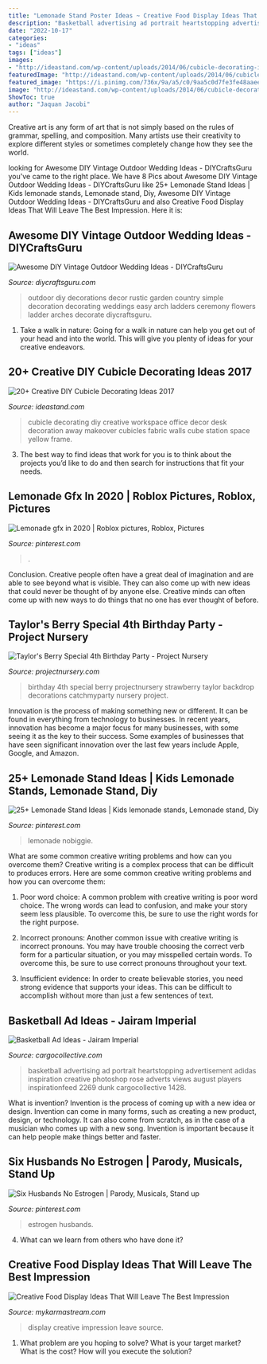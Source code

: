 ```yaml
---
title: "Lemonade Stand Poster Ideas ~ Creative Food Display Ideas That Will Leave The Best Impression"
description: "Basketball advertising ad portrait heartstopping advertisement adidas inspiration creative photoshop rose adverts views august players inspirationfeed 2269 dunk cargocollective 1428"
date: "2022-10-17"
categories:
- "ideas"
tags: ["ideas"]
images:
- "http://ideastand.com/wp-content/uploads/2014/06/cubicle-decorating-ideas/5-cubicle-decorating-ideas.jpg"
featuredImage: "http://ideastand.com/wp-content/uploads/2014/06/cubicle-decorating-ideas/5-cubicle-decorating-ideas.jpg"
featured_image: "https://i.pinimg.com/736x/9a/a5/c0/9aa5c0d7fe3fe48aaee90f213e5dca88.jpg"
image: "http://ideastand.com/wp-content/uploads/2014/06/cubicle-decorating-ideas/5-cubicle-decorating-ideas.jpg"
ShowToc: true
author: "Jaquan Jacobi"
---
```



Creative art is any form of art that is not simply based on the rules of grammar, spelling, and composition. Many artists use their creativity to explore different styles or sometimes completely change how they see the world.

	

		
looking for Awesome DIY Vintage Outdoor Wedding Ideas - DIYCraftsGuru you've came to the right place. We have 8 Pics about Awesome DIY Vintage Outdoor Wedding Ideas - DIYCraftsGuru like 25+ Lemonade Stand Ideas | Kids lemonade stands, Lemonade stand, Diy, Awesome DIY Vintage Outdoor Wedding Ideas - DIYCraftsGuru and also Creative Food Display Ideas That Will Leave The Best Impression. Here it is:
		
    
## Awesome DIY Vintage Outdoor Wedding Ideas - DIYCraftsGuru

<img loading=lazy src="http://www.diycraftsguru.com/wp-content/uploads/2016/05/39-Outdoor-Wedding-Ideas.jpg" onerror="this.onerror=null;this.src='https://tse2.mm.bing.net/th?id=OIP.G0MixRizDeDXBW_bJ0eAwAHaLH&amp;pid=15.1';" alt="Awesome DIY Vintage Outdoor Wedding Ideas - DIYCraftsGuru">

_Source: diycraftsguru.com_

>outdoor diy decorations decor rustic garden country simple decoration decorating weddings easy arch ladders ceremony flowers ladder arches decorate diycraftsguru. 

	

1) Take a walk in nature: Going for a walk in nature can help you get out of your head and into the world. This will give you plenty of ideas for your creative endeavors.

    
## 20+ Creative DIY Cubicle Decorating Ideas 2017

<img loading=lazy src="http://ideastand.com/wp-content/uploads/2014/06/cubicle-decorating-ideas/5-cubicle-decorating-ideas.jpg" onerror="this.onerror=null;this.src='https://tse1.mm.bing.net/th?id=OIP.kN64pKn6kPcVyFxPZPLnNAHaJ4&amp;pid=15.1';" alt="20+ Creative DIY Cubicle Decorating Ideas 2017">

_Source: ideastand.com_

>cubicle decorating diy creative workspace office decor desk decoration away makeover cubicles fabric walls cube station space yellow frame. 

	

3. The best way to find ideas that work for you is to think about the projects you’d like to do and then search for instructions that fit your needs.

    
## Lemonade Gfx In 2020 | Roblox Pictures, Roblox, Pictures

<img loading=lazy src="https://i.pinimg.com/736x/9a/a5/c0/9aa5c0d7fe3fe48aaee90f213e5dca88.jpg" onerror="this.onerror=null;this.src='https://tse4.mm.bing.net/th?id=OIP.o_hte_Wm1ZuWu_r_jOBThgHaHd&amp;pid=15.1';" alt="Lemonade gfx in 2020 | Roblox pictures, Roblox, Pictures">

_Source: pinterest.com_

>. 

	

Conclusion.
Creative people often have a great deal of imagination and are able to see beyond what is visible. They can also come up with new ideas that could never be thought of by anyone else. Creative minds can often come up with new ways to do things that no one has ever thought of before.

    
## Taylor&#039;s Berry Special 4th Birthday Party - Project Nursery

<img loading=lazy src="https://projectnursery.com/wp-content/uploads/2011/08/DSC_3866.jpg" onerror="this.onerror=null;this.src='https://tse3.mm.bing.net/th?id=OIP.dZZntkdtOdQ9dvJIIhqWZgHaLJ&amp;pid=15.1';" alt="Taylor&#039;s Berry Special 4th Birthday Party - Project Nursery">

_Source: projectnursery.com_

>birthday 4th special berry projectnursery strawberry taylor backdrop decorations catchmyparty nursery project. 

	

Innovation is the process of making something new or different. It can be found in everything from technology to businesses. In recent years, innovation has become a major focus for many businesses, with some seeing it as the key to their success. Some examples of businesses that have seen significant innovation over the last few years include Apple, Google, and Amazon.

    
## 25+ Lemonade Stand Ideas | Kids Lemonade Stands, Lemonade Stand, Diy

<img loading=lazy src="https://i.pinimg.com/736x/70/82/f0/7082f019b26358b49322bfdb5b336393.jpg" onerror="this.onerror=null;this.src='https://tse1.mm.bing.net/th?id=OIP.qAbqqx4pIjvq8tCqO6VxhQHaLH&amp;pid=15.1';" alt="25+ Lemonade Stand Ideas | Kids lemonade stands, Lemonade stand, Diy">

_Source: pinterest.com_

>lemonade nobiggie. 

	

What are some common creative writing problems and how can you overcome them?
Creative writing is a complex process that can be difficult to produces errors. Here are some common creative writing problems and how you can overcome them:
1. Poor word choice: A common problem with creative writing is poor word choice. The wrong words can lead to confusion, and make your story seem less plausible. To overcome this, be sure to use the right words for the right purpose.

2. Incorrect pronouns: Another common issue with creative writing is incorrect pronouns. You may have trouble choosing the correct verb form for a particular situation, or you may misspelled certain words. To overcome this, be sure to use correct pronouns throughout your text.

3. Insufficient evidence: In order to create believable stories, you need strong evidence that supports your ideas. This can be difficult to accomplish without more than just a few sentences of text.

    
## Basketball Ad Ideas - Jairam Imperial

<img loading=lazy src="https://payload.cargocollective.com/1/3/99813/1881191/drose.jpg" onerror="this.onerror=null;this.src='https://tse2.mm.bing.net/th?id=OIP.AvGFF7VafTrKukpN2qfmYAHaJl&amp;pid=15.1';" alt="Basketball Ad Ideas - Jairam Imperial">

_Source: cargocollective.com_

>basketball advertising ad portrait heartstopping advertisement adidas inspiration creative photoshop rose adverts views august players inspirationfeed 2269 dunk cargocollective 1428. 

	

What is invention?
Invention is the process of coming up with a new idea or design. Invention can come in many forms, such as creating a new product, design, or technology. It can also come from scratch, as in the case of a musician who comes up with a new song. Invention is important because it can help people make things better and faster.

    
## Six Husbands No Estrogen | Parody, Musicals, Stand Up

<img loading=lazy src="https://i.pinimg.com/736x/ef/8a/4e/ef8a4e5a031eb37eb12ff9ea394d2097.jpg" onerror="this.onerror=null;this.src='https://tse2.mm.bing.net/th?id=OIP.fCnon7ztxgt6YnUZjCn-JAHaLH&amp;pid=15.1';" alt="Six Husbands No Estrogen | Parody, Musicals, Stand up">

_Source: pinterest.com_

>estrogen husbands. 

	

4) What can we learn from others who have done it?

    
## Creative Food Display Ideas That Will Leave The Best Impression

<img loading=lazy src="https://mykarmastream.com/wp-content/uploads/2017/05/food-display-ideas-4.jpg" onerror="this.onerror=null;this.src='https://tse1.mm.bing.net/th?id=OIP.ZVHUMQTf7kRXljCYq48uvQHaLH&amp;pid=15.1';" alt="Creative Food Display Ideas That Will Leave The Best Impression">

_Source: mykarmastream.com_

>display creative impression leave source. 

	

1. What problem are you hoping to solve? What is your target market? What is the cost? How will you execute the solution?

